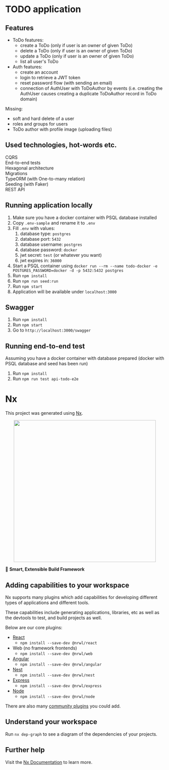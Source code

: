 

# TODO application

## Features
* ToDo features:
  * create a ToDo (only if user is an owner of given ToDo)
  * delete a ToDo (only if user is an owner of given ToDo)
  * update a ToDo (only if user is an owner of given ToDo)
  * list all user's ToDo
* Auth features:
  * create an account
  * login to retrieve a JWT token
  * reset password flow (with sending an email)
  * connection of AuthUser with ToDoAuthor by events (i.e. creating the AuthUser causes creating a duplicate ToDoAuthor record in ToDo domain)

Missing:
* soft and hard delete of a user
* roles and groups for users
* ToDo author with profile image (uploading files)

## Used technologies, hot-words etc.
CQRS<br>
End-to-end tests<br>
Hexagonal architecture<br>
Migrations<br>
TypeORM (with One-to-many relation)<br>
Seeding (with Faker)<br>
REST API<br>

## Running application locally
1. Make sure you have a docker container with PSQL database installed
2. Copy `.env-sample` and rename it to `.env`
3. Fill `.env` with values:
   1. database type: `postgres`
   2. database port: `5432`
   3. database username: `postgres`
   4. database password: `docker`
   5. jwt secret: `test` (or whatever you want)
   6. jwt expires in: `36000`
4. Start a PSQL container using `docker run --rm --name todo-docker -e POSTGRES_PASSWORD=docker -d -p 5432:5432 postgres`
5. Run `npm install`
6. Run `npm run seed:run`
7. Run `npm start`
8. Application will be available under `localhost:3000`

## Swagger
1. Run `npm install`
2. Run `npm start`
3. Go to `http://localhost:3000/swagger`

## Running end-to-end test
Assuming you have a docker container with database prepared (docker with PSQL database and seed has been run)
1. Run `npm install`
2. Run `npm run test api-todo-e2e`

# Nx

This project was generated using [Nx](https://nx.dev).

<p style="text-align: center;"><img src="https://raw.githubusercontent.com/nrwl/nx/master/images/nx-logo.png" width="450"></p>

🔎 **Smart, Extensible Build Framework**

## Adding capabilities to your workspace

Nx supports many plugins which add capabilities for developing different types of applications and different tools.

These capabilities include generating applications, libraries, etc as well as the devtools to test, and build projects as well.

Below are our core plugins:

- [React](https://reactjs.org)
  - `npm install --save-dev @nrwl/react`
- Web (no framework frontends)
  - `npm install --save-dev @nrwl/web`
- [Angular](https://angular.io)
  - `npm install --save-dev @nrwl/angular`
- [Nest](https://nestjs.com)
  - `npm install --save-dev @nrwl/nest`
- [Express](https://expressjs.com)
  - `npm install --save-dev @nrwl/express`
- [Node](https://nodejs.org)
  - `npm install --save-dev @nrwl/node`

There are also many [community plugins](https://nx.dev/community) you could add.

## Understand your workspace

Run `nx dep-graph` to see a diagram of the dependencies of your projects.

## Further help

Visit the [Nx Documentation](https://nx.dev) to learn more.
